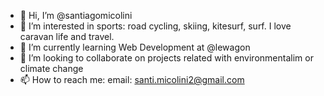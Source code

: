 - 👋 Hi, I’m @santiagomicolini
- 👀 I’m interested in sports: road cycling, skiing, kitesurf, surf. I love caravan life and travel.  
- 🌱 I’m currently learning Web Development at @lewagon
- 💞️ I’m looking to collaborate on projects related with environmentalim or climate change
- 📫 How to reach me: email: santi.micolini2@gmail.com

<!---
santiagomicolini/santiagomicolini is a ✨ special ✨ repository because its `README.md` (this file) appears on your GitHub profile.
You can click the Preview link to take a look at your changes.
--->
